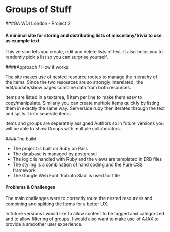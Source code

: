 # Groups of Stuff

###GA WDI London - Project 2

#### A minimal site for storing and distributing lists of miscellany/trivia to use as example text

This version lets you create, edit and delete lists of text. It also helps you to randomly pick a list so you can surprise yourself.

####Approach / How it works

The site makes use of nested resource routes to manage the hierachy of the items. Since the two resources are so strongly interelated, the edit/update/show pages combine data from both resources.

Items are listed in a textarea, 1 item per line to make them easy to copy/manipulate. Similarly you can create multiple items quickly by listing them in exactly the same way. Serverside ruby then iterates through the text and splits it into seperate items.

Items and groups are seperately assigned Authors so in future versions you will be able to show Groups with multiple collaborators.

####The build

* The project is built on Ruby on Rails
* The database is managed by postgresql
* The logic is handled with Ruby and the views are templated in ERB files
* The styling is a combination of hand coding and the Pure CSS framework
* The Google Web Font 'Roboto Slab' is used for title

#### Problems & Challenges

The main challenges were to correctly route the nested resources and combining and splitting the Items for a better UX.

In future versions I would like to allow content to be tagged and categorized and to allow filtering of groups. I would also want to make use of AJAX to provide a smoother user experience.